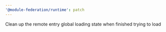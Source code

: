 ```yaml
---
'@module-federation/runtime': patch
---
```


Clean up the remote entry global loading state when finished trying to load
